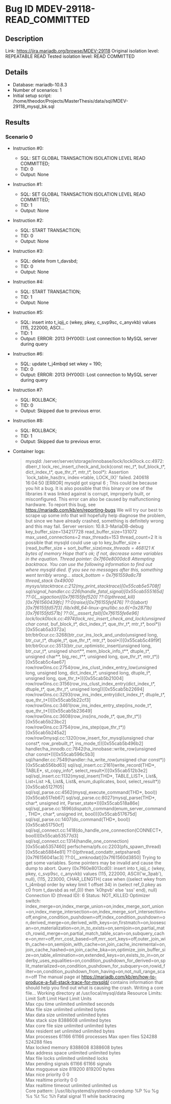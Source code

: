 # Bug ID MDEV-29118-READ_COMMITTED

## Description

Link:                     https://jira.mariadb.org/browse/MDEV-29118
Original isolation level: REPEATABLE READ
Tested isolation level:   READ COMMITTED


## Details
 * Database: mariadb-10.8.3
 * Number of scenarios: 1
 * Initial setup script: /home/theodor/Projects/MasterThesis/data/sql/MDEV-29118_mysql_bk.sql

## Results
### Scenario 0
 * Instruction #0:
     - SQL:  SET GLOBAL TRANSACTION ISOLATION LEVEL READ COMMITTED;
     - TID: 0
     - Output: None
 * Instruction #1:
     - SQL:  SET GLOBAL TRANSACTION ISOLATION LEVEL READ COMMITTED;
     - TID: 1
     - Output: None
 * Instruction #2:
     - SQL:  START TRANSACTION;
     - TID: 0
     - Output: None
 * Instruction #3:
     - SQL:  delete from t_davsbd;
     - TID: 0
     - Output: None
 * Instruction #4:
     - SQL:  START TRANSACTION;
     - TID: 1
     - Output: None
 * Instruction #5:
     - SQL:  insert into t_iqij_c (wkey, pkey, c_svp9sc, c_anyvkb) values (115, 222000, ASCI...
     - TID: 1
     - Output: ERROR: 2013 (HY000): Lost connection to MySQL server during query
 * Instruction #6:
     - SQL:  update t_j4mbqd set wkey = 190;
     - TID: 0
     - Output: ERROR: 2013 (HY000): Lost connection to MySQL server during query
 * Instruction #7:
     - SQL:  ROLLBACK;
     - TID: 0
     - Output: Skipped due to previous error.
 * Instruction #8:
     - SQL:  ROLLBACK;
     - TID: 1
     - Output: Skipped due to previous error.

 * Container logs:
   > mysqld: /server/server/storage/innobase/lock/lock0lock.cc:4972: dberr_t lock_rec_insert_check_and_lock(const rec_t*, buf_block_t*, dict_index_t*, que_thr_t*, mtr_t*, bool*): Assertion `lock_table_has(trx, index->table, LOCK_IX)' failed.
   > 240618 16:04:50 [ERROR] mysqld got signal 6 ;
   > This could be because you hit a bug. It is also possible that this binary
   > or one of the libraries it was linked against is corrupt, improperly built,
   > or misconfigured. This error can also be caused by malfunctioning hardware.
   > To report this bug, see https://mariadb.com/kb/en/reporting-bugs
   > We will try our best to scrape up some info that will hopefully help
   > diagnose the problem, but since we have already crashed, 
   > something is definitely wrong and this may fail.
   > Server version: 10.8.3-MariaDB-debug
   > key_buffer_size=134217728
   > read_buffer_size=131072
   > max_used_connections=2
   > max_threads=153
   > thread_count=2
   > It is possible that mysqld could use up to 
   > key_buffer_size + (read_buffer_size + sort_buffer_size)*max_threads = 468121 K  bytes of memory
   > Hope that's ok; if not, decrease some variables in the equation.
   > Thread pointer: 0x7f60e8000dc8
   > Attempting backtrace. You can use the following information to find out
   > where mysqld died. If you see no messages after this, something went
   > terribly wrong...
   > stack_bottom = 0x7f61559a8c78 thread_stack 0x49000
   > mysys/stacktrace.c:212(my_print_stacktrace)[0x55cab5e5708f]
   > sql/signal_handler.cc:226(handle_fatal_signal)[0x55cab555165d]
   > ??:0(__sigaction)[0x7f6155fef520]
   > ??:0(pthread_kill)[0x7f61560439fc]
   > ??:0(raise)[0x7f6155fef476]
   > ??:0(abort)[0x7f6155fd57f3]
   > /lib/x86_64-linux-gnu/libc.so.6(+0x2871b)[0x7f6155fd571b]
   > ??:0(__assert_fail)[0x7f6155fe6e96]
   > lock/lock0lock.cc:4974(lock_rec_insert_check_and_lock(unsigned char const*, buf_block_t*, dict_index_t*, que_thr_t*, mtr_t*, bool*))[0x55cab5a3372a]
   > btr/btr0cur.cc:3268(btr_cur_ins_lock_and_undo(unsigned long, btr_cur_t*, dtuple_t*, que_thr_t*, mtr_t*, bool*))[0x55cab5c49f9f]
   > btr/btr0cur.cc:3513(btr_cur_optimistic_insert(unsigned long, btr_cur_t*, unsigned short**, mem_block_info_t**, dtuple_t*, unsigned char**, big_rec_t**, unsigned long, que_thr_t*, mtr_t*))[0x55cab5c4ae67]
   > row/row0ins.cc:2754(row_ins_clust_index_entry_low(unsigned long, unsigned long, dict_index_t*, unsigned long, dtuple_t*, unsigned long, que_thr_t*))[0x55cab5b21004]
   > row/row0ins.cc:3156(row_ins_clust_index_entry(dict_index_t*, dtuple_t*, que_thr_t*, unsigned long))[0x55cab5b22694]
   > row/row0ins.cc:3293(row_ins_index_entry(dict_index_t*, dtuple_t*, que_thr_t*))[0x55cab5b22cf3]
   > row/row0ins.cc:3461(row_ins_index_entry_step(ins_node_t*, que_thr_t*))[0x55cab5b23649]
   > row/row0ins.cc:3608(row_ins(ins_node_t*, que_thr_t*))[0x55cab5b23bc2]
   > row/row0ins.cc:3754(row_ins_step(que_thr_t*))[0x55cab5b245a2]
   > row/row0mysql.cc:1320(row_insert_for_mysql(unsigned char const*, row_prebuilt_t*, ins_mode_t))[0x55cab5b496b2]
   > handler/ha_innodb.cc:7842(ha_innobase::write_row(unsigned char const*))[0x55cab596c5b3]
   > sql/handler.cc:7549(handler::ha_write_row(unsigned char const*))[0x55cab556bd63]
   > sql/sql_insert.cc:2161(write_record(THD*, TABLE*, st_copy_info*, select_result*))[0x55cab512b3e2]
   > sql/sql_insert.cc:1132(mysql_insert(THD*, TABLE_LIST*, List<Item>&, List<List<Item> >&, List<Item>&, List<Item>&, enum_duplicates, bool, select_result*))[0x55cab5127f05]
   > sql/sql_parse.cc:4562(mysql_execute_command(THD*, bool))[0x55cab517eb67]
   > sql/sql_parse.cc:8027(mysql_parse(THD*, char*, unsigned int, Parser_state*))[0x55cab518a86e]
   > sql/sql_parse.cc:1896(dispatch_command(enum_server_command, THD*, char*, unsigned int, bool))[0x55cab517675d]
   > sql/sql_parse.cc:1407(do_command(THD*, bool))[0x55cab51750cf]
   > sql/sql_connect.cc:1418(do_handle_one_connection(CONNECT*, bool))[0x55cab53577d3]
   > sql/sql_connect.cc:1314(handle_one_connection)[0x55cab5357460]
   > perfschema/pfs.cc:2203(pfs_spawn_thread)[0x55cab5884e81]
   > ??:0(pthread_condattr_setpshared)[0x7f6156041ac3]
   > ??:0(__xmknodat)[0x7f61560d3850]
   > Trying to get some variables.
   > Some pointers may be invalid and cause the dump to abort.
   > Query (0x7f60e8013cd0): insert into t_iqij_c (wkey, pkey, c_svp9sc, c_anyvkb) values (115, 222000, ASCII('w_3pab'), null), (115, 223000, CHAR_LENGTH( case when ((select wkey from t_j4mbqd order by wkey limit 1 offset 34) in (select ref_0.pkey as c0 from t_davsbd as ref_0)) then 'k0hpvb' else 'sss' end), null)
   > Connection ID (thread ID): 6
   > Status: NOT_KILLED
   > Optimizer switch: index_merge=on,index_merge_union=on,index_merge_sort_union=on,index_merge_intersection=on,index_merge_sort_intersection=off,engine_condition_pushdown=off,index_condition_pushdown=on,derived_merge=on,derived_with_keys=on,firstmatch=on,loosescan=on,materialization=on,in_to_exists=on,semijoin=on,partial_match_rowid_merge=on,partial_match_table_scan=on,subquery_cache=on,mrr=off,mrr_cost_based=off,mrr_sort_keys=off,outer_join_with_cache=on,semijoin_with_cache=on,join_cache_incremental=on,join_cache_hashed=on,join_cache_bka=on,optimize_join_buffer_size=on,table_elimination=on,extended_keys=on,exists_to_in=on,orderby_uses_equalities=on,condition_pushdown_for_derived=on,split_materialized=on,condition_pushdown_for_subquery=on,rowid_filter=on,condition_pushdown_from_having=on,not_null_range_scan=off
   > The manual page at https://mariadb.com/kb/en/how-to-produce-a-full-stack-trace-for-mysqld/ contains
   > information that should help you find out what is causing the crash.
   > Writing a core file...
   > Working directory at /usr/local/mysql/data
   > Resource Limits:
   > Limit                     Soft Limit           Hard Limit           Units     
   > Max cpu time              unlimited            unlimited            seconds   
   > Max file size             unlimited            unlimited            bytes     
   > Max data size             unlimited            unlimited            bytes     
   > Max stack size            8388608              unlimited            bytes     
   > Max core file size        unlimited            unlimited            bytes     
   > Max resident set          unlimited            unlimited            bytes     
   > Max processes             61166                61166                processes 
   > Max open files            524288               524288               files     
   > Max locked memory         8388608              8388608              bytes     
   > Max address space         unlimited            unlimited            bytes     
   > Max file locks            unlimited            unlimited            locks     
   > Max pending signals       61166                61166                signals   
   > Max msgqueue size         819200               819200               bytes     
   > Max nice priority         0                    0                    
   > Max realtime priority     0                    0                    
   > Max realtime timeout      unlimited            unlimited            us        
   > Core pattern: |/usr/lib/systemd/systemd-coredump %P %u %g %s %t %c %h
   > Fatal signal 11 while backtracing
